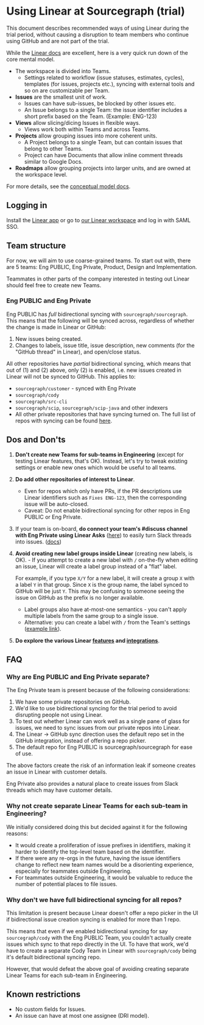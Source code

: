 # Using Linear at Sourcegraph (trial)

<!--
TODOs post adoption:
- Remove trial from doc title
- Combine with 'working with issues' doc
- Update guidance around label groups.
- Update mentions of Eng Private team if we
  merge that with main Eng team. Maybe we still need
  a separate OSS team for OSS repos.
-->

This document describes recommended ways of using Linear
during the trial period, without causing a disruption to
team members who continue using GitHub
and are not part of the trial.

While the [Linear docs](https://linear.app/docs) are excellent,
here is a very quick run down of the core mental model.

- The workspace is divided into Teams.
  - Settings related to workflow (issue statuses, estimates, cycles),
    templates (for issues, projects etc.), syncing with external tools
    and so on are customizable per Team.
- **Issues** are the smallest unit of work.
  - Issues can have sub-issues, be blocked by other issues etc.
  - An Issue belongs to a single Team: the issue identifier includes
    a short prefix based on the Team. (Example: ENG-123)
- **Views** allow slicing/dicing Issues in flexible ways.
  - Views work both within Teams and across Teams.
- **Projects** allow grouping issues into more coherent units.
  - A Project belongs to a single Team, but can contain issues
    that belong to other Teams.
  - Project can have Documents that allow inline comment threads
    similar to Google Docs.
- **Roadmaps** allow grouping projects into larger units,
  and are owned at the workspace level.

For more details, see the [conceptual model docs](https://linear.app/docs/conceptual-model).

## Logging in

Install the [Linear app](https://linear.app/download) or
go to [our Linear workspace](https://linear.app/sourcegraph)
and log in with SAML SSO.

## Team structure

For now, we will aim to use coarse-grained teams.
To start out with, there are 5 teams: Eng PUBLIC,
Eng Private, Product, Design and Implementation.

Teammates in other parts of the company interested
in testing out Linear should feel free to create new Teams.

### Eng PUBLIC and Eng Private

Eng PUBLIC has _full_ bidirectional syncing with `sourcegraph/sourcegraph`.
This means that the following will be synced across,
regardless of whether the change is made in Linear or GitHub:

1. New issues being created.
2. Changes to labels, issue title, issue description,
   new comments (for the "GitHub thread" in Linear), and
   open/close status.

All other repositories have _partial_ bidirectional syncing,
which means that out of (1) and (2) above, only (2) is enabled,
i.e. new issues created in Linear will not be synced to GitHub.
This applies to:

- `sourcegraph/customer` - synced with Eng Private
- `sourcegraph/cody`
- `sourcegraph/src-cli`
- `sourcegraph/scip`, `sourcegraph/scip-java` and other indexers
- All other private repositories that have syncing turned on.
  The full list of repos with syncing can be found [here](https://linear.app/sourcegraph/settings/integrations/github).

## Dos and Don'ts

1.  **Don't create new Teams for sub-teams in Engineering**
    (except for testing Linear features, that's OK).
    Instead, let's try to tweak existing settings or enable new ones
    which would be useful to all teams.
2.  **Do add other repositories of interest to Linear**.
    - Even for repos which only have PRs, if the PR descriptions
      use Linear identifiers such as `Fixes ENG-123`,
      then the corresponding issue will be auto-closed.
    - Caveat: Do not enable bidirectional syncing for other repos
      in Eng PUBLIC or Eng Private.
3.  If your team is on-board, **do connect your team's #discuss
    channel with Eng Private using Linear Asks**
    ([here](https://linear.app/sourcegraph/settings/asks))
    to easily turn Slack threads into issues. ([docs](https://linear.app/docs/linear-asks))
4.  **Avoid creating new label groups inside Linear**
    (creating new labels, is OK). - If you attempt to create a new label with `/` on-the-fly
    when editing an issue, Linear will create a label group
    instead of a "flat" label.

    For example, if you type `X/Y` for a new label, it will create
    a group `X` with a label `Y` in that group. Since `X` is the
    group name, the label synced to GitHub will be just `Y`.
    This may be confusing to someone seeing the issue on GitHub
    as the prefix is no longer available.

    - Label groups also have at-most-one semantics - you can't apply
      multiple labels from the same group to a single issue.
    - Alternative: you can create a label with `/` from the Team's settings
      ([example link](https://linear.app/sourcegraph/settings/teams/ENG/labels)).

5.  **Do explore the various Linear [features](https://linear.app/docs)
    and [integrations](https://linear.app/sourcegraph/settings/integrations)**.

## FAQ

### Why are Eng PUBLIC and Eng Private separate?

The Eng Private team is present because of the following
considerations:

1. We have some private repositories on GitHub.
2. We'd like to use bidirectional syncing for the trial
   period to avoid disrupting people not using Linear.
3. To test out whether Linear can work well as a single
   pane of glass for issues, we need to sync issues from
   our private repos into Linear.
4. The Linear -> GitHub sync direction uses the default
   repo set in the GitHub integration, instead of offering
   a repo picker.
5. The default repo for Eng PUBLIC is sourcegraph/sourcegraph
   for ease of use.

The above factors create the risk of an information leak
if someone creates an issue in Linear with customer details.

Eng Private also provides a natural place to create issues
from Slack threads which may have customer details.

### Why not create separate Linear Teams for each sub-team in Engineering?

We initially considered doing this but decided against it
for the following reasons:

- It would create a proliferation of issue prefixes in identifiers,
  making it harder to identify the top-level team based on the identifier.
- If there were any re-orgs in the future, having the issue identifiers
  change to reflect new team names would be a disorienting experience,
  especially for teammates outside Engineering.
- For teammates outside Engineering, it would be valuable to reduce
  the number of potential places to file issues.

### Why don't we have full bidirectional syncing for all repos?

This limitation is present because Linear doesn't offer a repo picker
in the UI if bidirectional issue creation syncing is
enabled for more than 1 repo.

This means that even if we enabled
bidirectional syncing for say `sourcegraph/cody` with the Eng PUBLIC
Team, you couldn't actually create issues which sync to that repo directly
in the UI. To have that work, we'd have to create a separate Cody Team
in Linear with `sourcegraph/cody` being it's default bidirectional syncing repo.

However, that would defeat the above goal of avoiding creating
separate Linear Teams for each sub-team in Engineering.

## Known restrictions

- No custom fields for Issues.
- An issue can have at most one assignee (DRI model).
